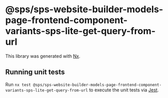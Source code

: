 # @sps/sps-website-builder-models-page-frontend-component-variants-sps-lite-get-query-from-url

This library was generated with [Nx](https://nx.dev).

## Running unit tests

Run `nx test @sps/sps-website-builder-models-page-frontend-component-variants-sps-lite-get-query-from-url` to execute the unit tests via [Jest](https://jestjs.io).
